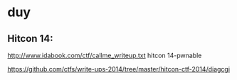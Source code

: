 # duy


## Hitcon 14:

http://www.idabook.com/ctf/callme_writeup.txt hitcon 14-pwnable

https://github.com/ctfs/write-ups-2014/tree/master/hitcon-ctf-2014/diagcgi
